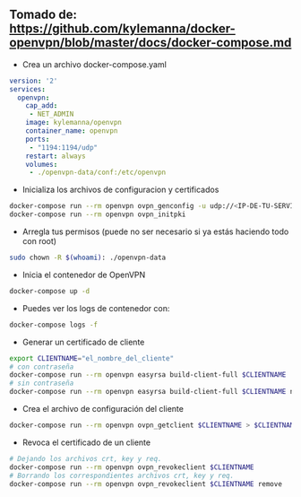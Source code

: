 ## Tomado de: https://github.com/kylemanna/docker-openvpn/blob/master/docs/docker-compose.md

* Crea un archivo docker-compose.yaml

```yaml
version: '2'
services:
  openvpn:
    cap_add:
     - NET_ADMIN
    image: kylemanna/openvpn
    container_name: openvpn
    ports:
     - "1194:1194/udp"
    restart: always
    volumes:
     - ./openvpn-data/conf:/etc/openvpn
```

* Inicializa los archivos de configuracion y certificados

```bash
docker-compose run --rm openvpn ovpn_genconfig -u udp://<IP-DE-TU-SERVIDOR>
docker-compose run --rm openvpn ovpn_initpki
```

* Arregla tus permisos (puede no ser necesario si ya estás haciendo todo con root)

```bash
sudo chown -R $(whoami): ./openvpn-data
```

* Inicia el contenedor de OpenVPN

```bash
docker-compose up -d
```

* Puedes ver los logs de contenedor con:

```bash
docker-compose logs -f
```

* Generar un certificado de cliente

```bash
export CLIENTNAME="el_nombre_del_cliente"
# con contraseña
docker-compose run --rm openvpn easyrsa build-client-full $CLIENTNAME
# sin contraseña
docker-compose run --rm openvpn easyrsa build-client-full $CLIENTNAME nopass
```

* Crea el archivo de configuración del cliente

```bash
docker-compose run --rm openvpn ovpn_getclient $CLIENTNAME > $CLIENTNAME.ovpn
```

* Revoca el certificado de un cliente

```bash
# Dejando los archivos crt, key y req.
docker-compose run --rm openvpn ovpn_revokeclient $CLIENTNAME
# Borrando los correspondientes archivos crt, key y req.
docker-compose run --rm openvpn ovpn_revokeclient $CLIENTNAME remove
```